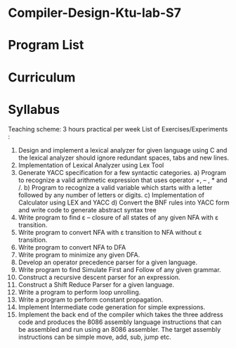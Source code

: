 # Compiler-Design-Ktu-lab-S7
# Program List
# Curriculum
# Syllabus
Teaching scheme: 3 hours practical per week	
List of Exercises/Experiments :
1. Design and implement a lexical analyzer for given language using C and the lexical analyzer should ignore redundant spaces, tabs and new lines.
2. Implementation of Lexical Analyzer using Lex Tool
3. Generate YACC specification for a few syntactic categories.
a) Program to recognize a valid arithmetic expression that uses operator +, – , * and /.
b) Program to recognize a valid variable which starts with a letter followed by any number of letters or digits.
c) Implementation of Calculator using LEX and YACC
d) Convert the BNF rules into YACC form and write code to generate abstract syntax tree
4. Write program to find ε – closure of all states of any given NFA with ε transition.
5. Write program to convert NFA with ε transition to NFA without ε transition.
6. Write program to convert NFA to DFA
7. Write program to minimize any given DFA.
8. Develop an operator precedence parser for a given language.
9. Write program to find Simulate First and Follow of any given grammar.
10. Construct a recursive descent parser for an expression.
11. Construct a Shift Reduce Parser for a given language.
12. Write a program to perform loop unrolling.
13. Write a program to perform constant propagation.
14. Implement Intermediate code generation for simple expressions.
15. Implement the back end of the compiler which takes the three address code and produces the 8086 assembly language instructions that can be assembled and run using an 8086 assembler. The target assembly instructions can be simple move, add, sub, jump etc.	
